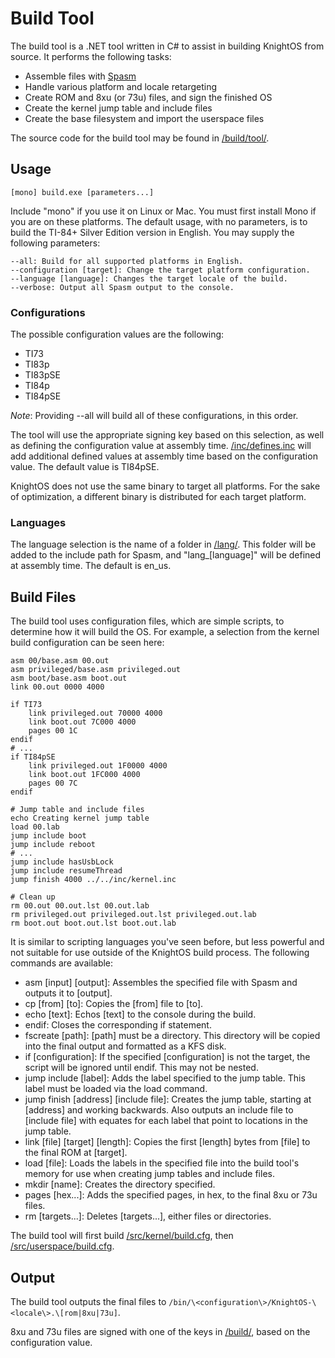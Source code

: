 # Build Tool

The build tool is a .NET tool written in C# to assist in building KnightOS from source. It performs the following tasks:

* Assemble files with [Spasm](http://wabbit.codeplex.com/)
* Handle various platform and locale retargeting
* Create ROM and 8xu (or 73u) files, and sign the finished OS
* Create the kernel jump table and include files
* Create the base filesystem and import the userspace files

The source code for the build tool may be found in [/build/tool/](https://github.com/SirCmpwn/KnightOS/tree/master/build/tool/).

## Usage

    [mono] build.exe [parameters...]

Include "mono" if you use it on Linux or Mac. You must first install Mono if you are on these platforms. The default usage,
with no parameters, is to build the TI-84+ Silver Edition version in English. You may supply the following parameters:

    --all: Build for all supported platforms in English.
    --configuration [target]: Change the target platform configuration.
    --language [language]: Changes the target locale of the build.
    --verbose: Output all Spasm output to the console.

### Configurations
    
The possible configuration values are the following:

* TI73
* TI83p
* TI83pSE
* TI84p
* TI84pSE

*Note*: Providing --all will build all of these configurations, in this order.

The tool will use the appropriate signing key based on this selection, as well as defining the configuration value at assembly
time. [/inc/defines.inc](https://github.com/SirCmpwn/KnightOS/blob/master/inc/defines.inc) will add additional defined values
at assembly time based on the configuration value. The default value is TI84pSE.

KnightOS does not use the same binary to target all platforms. For the sake of optimization, a different binary is distributed
for each target platform.

### Languages

The language selection is the name of a folder in [/lang/](https://github.com/SirCmpwn/KnightOS/blob/master/lang/). This folder
will be added to the include path for Spasm, and "lang_[language]" will be defined at assembly time. The default is en_us.

## Build Files

The build tool uses configuration files, which are simple scripts, to determine how it will build the OS. For example, a selection
from the kernel build configuration can be seen here:

    asm 00/base.asm 00.out
    asm privileged/base.asm privileged.out
    asm boot/base.asm boot.out
    link 00.out 0000 4000

    if TI73
        link privileged.out 70000 4000
        link boot.out 7C000 4000
        pages 00 1C
    endif
    # ...
    if TI84pSE
        link privileged.out 1F0000 4000
        link boot.out 1FC000 4000
        pages 00 7C
    endif

    # Jump table and include files
    echo Creating kernel jump table
    load 00.lab
    jump include boot
    jump include reboot
    # ...
    jump include hasUsbLock
    jump include resumeThread
    jump finish 4000 ../../inc/kernel.inc

    # Clean up
    rm 00.out 00.out.lst 00.out.lab
    rm privileged.out privileged.out.lst privileged.out.lab
    rm boot.out boot.out.lst boot.out.lab

It is similar to scripting languages you've seen before, but less powerful and not suitable for use outside of the KnightOS build
process. The following commands are available:

* asm \[input] \[output]: Assembles the specified file with Spasm and outputs it to \[output].
* cp \[from] \[to]: Copies the \[from] file to \[to].
* echo \[text]: Echos \[text] to the console during the build.
* endif: Closes the corresponding if statement.
* fscreate \[path]: \[path] must be a directory. This directory will be copied into the final output and formatted as a KFS disk.
* if \[configuration]: If the specified \[configuration] is not the target, the script will be ignored until endif. This may not be
  nested.
* jump include \[label]: Adds the label specified to the jump table. This label must be loaded via the load command.
* jump finish \[address] \[include file]: Creates the jump table, starting at \[address] and working backwards. Also outputs an
  include file to \[include file] with equates for each label that point to locations in the jump table.
* link \[file] \[target] \[length]: Copies the first \[length] bytes from \[file] to the final ROM at \[target].
* load \[file]: Loads the labels in the specified file into the build tool's memory for use when creating jump tables and include
  files.
* mkdir \[name]: Creates the directory specified.
* pages \[hex...]: Adds the specified pages, in hex, to the final 8xu or 73u files.
* rm \[targets...]: Deletes \[targets...], either files or directories.

The build tool will first build [/src/kernel/build.cfg](https://github.com/SirCmpwn/KnightOS/blob/master/src/kernel/build.cfg), then
[/src/userspace/build.cfg](https://github.com/SirCmpwn/KnightOS/blob/master/src/userspace/build.cfg).

## Output

The build tool outputs the final files to `/bin/\<configuration\>/KnightOS-\<locale\>.\[rom|8xu|73u]`.

8xu and 73u files are signed with one of the keys in [/build/](https://github.com/SirCmpwn/KnightOS/blob/master/build/), based on
the configuration value.